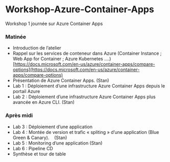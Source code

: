 # Workshop-Azure-Container-Apps
Workshop 1 journée sur Azure Container Apps

### Matinée
-   Introduction de l’atelier
-   Rappel sur les services de conteneur dans Azure (Container Instance ; Web App for Container ; Azure Kubernetes ….) [https://docs.microsoft.com/en-us/azure/container-apps/compare-options](https://docs.microsoft.com/en-us/azure/container-apps/compare-options)
-   Présentation de Azure Container Apps. (Stan)
-   Lab 1 : Déploiement d’une infrastructure Azure Container Apps depuis le portail Azure
-   Lab 2 : Déploiement d’une infrastructure Azure Container Apps plus avancée en Azure CLI. (Stan)

### Après midi
-   Lab 3 : Déploiement d’une application
-   Lab 4 : Montée de version et trafic « spliting » d’une application (Blue Green & Canary).    (Stan)
-   Lab 5 : Monitoring d’une application  (Stan)
-   Lab 6 : Pipeline CD
-   Synthèse et tour de table
